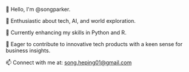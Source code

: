👋 Hello, I'm @songparker.

👀 Enthusiastic about tech, AI, and world exploration.

🌱 Currently enhancing my skills in Python and R.

🤝 Eager to contribute to innovative tech products with a keen sense for business insights.

📫 Connect with me at: song.heping01@gmail.com
